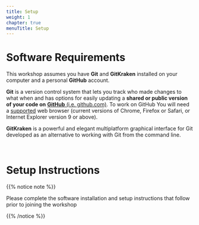 ```yaml
---
title: Setup
weight: 1
chapter: true
menuTitle: Setup
---
```


# Software Requirements

This workshop assumes you have **Git** and **GitKraken** installed on your computer and a personal **GitHub** account.

**Git** is a version control system that lets you track who made changes to what when and has options for easily updating a **shared or public version of your code on** [**GitHub** (i.e. github.com)](https://github.com/). To work on GitHub You will need a [supported](https://help.github.com/articles/supported-browsers/) web browser (current versions of Chrome, Firefox or Safari, or Internet Explorer version 9 or above).

**GitKraken** is a powerful and elegant multiplatform graphical interface for Git developed as an alternative to working with Git from the command line.

<br>

# Setup Instructions

{{% notice note %}} 

Please complete the software installation and setup instructions that follow prior to joining the workshop 

{{% /notice %}}




